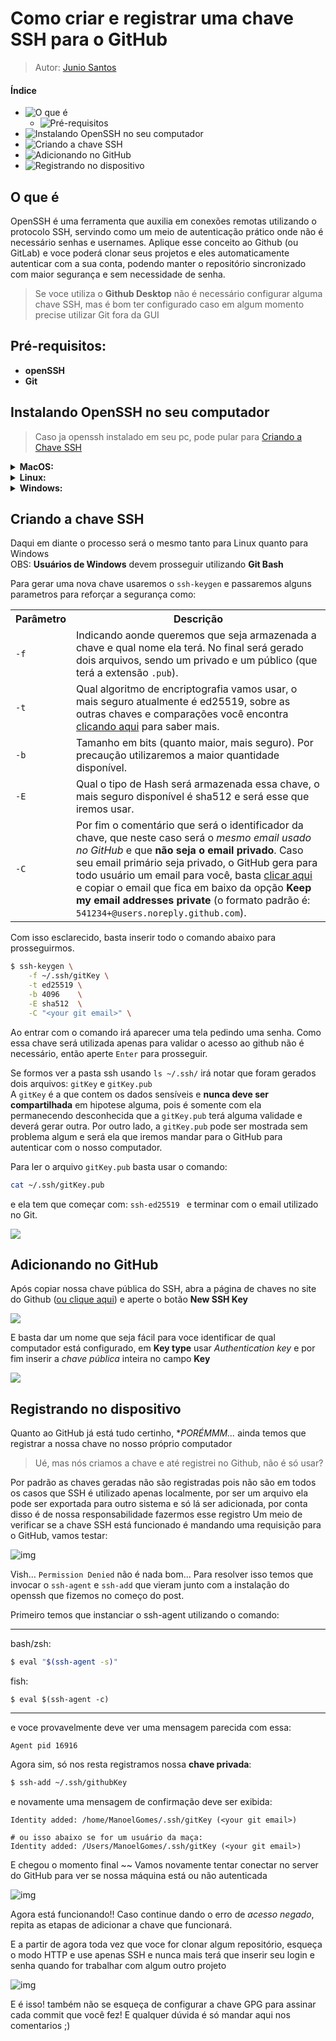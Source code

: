 # Como criar e registrar uma chave SSH para o GitHub
> Autor: [Junio Santos](https://github.com/imnotjuniodev)

#### Índice
- ![O que é](#O%20que%20é)
	- ![Pré-requisitos](#Pré-requisitos)
- ![Instalando OpenSSH no seu computador](#Instalando%20OpenSSH%20no%20seu%20computador)
- ![Criando a chave SSH](#Criando%20a%20chave%20SSH)
- ![Adicionando no GitHub](#Adicionando%20no%20GitHub)
- ![Registrando no dispositivo](#Registrando%20no%20dispositivo)

## O que é
OpenSSH é uma ferramenta que auxilia em conexões remotas utilizando o protocolo SSH, servindo como um meio de autenticação prático onde não é necessário senhas e usernames. Aplique esse conceito ao Github (ou GitLab) e voce poderá clonar seus projetos e eles automaticamente autenticar com a sua conta, podendo manter o repositório sincronizado com maior segurança e sem necessidade de senha.

> Se voce utiliza o **Github Desktop** não é necessário configurar alguma chave SSH, mas é bom ter configurado caso em algum momento precise utilizar Git fora da GUI

## Pré-requisitos: 
- **openSSH**
- **Git**
 
## Instalando OpenSSH no seu computador
> Caso ja openssh instalado em seu pc, pode pular para [Criando a Chave SSH](#Criando%20a%20chave%20SSH)

<details>
	<summary><strong>
	MacOS:
	</strong></summary>
```sh
$ brew install git 
```
</details>
<details>
	<summary><strong>
	Linux:
	</strong></summary>
Para conferir se já está disponível no seu computador utilize o comando:
```sh
$ if command -v /usr/bin/ssh-agent &> /dev/null; then echo "ta tudo certo"; fi
```
Se de fato apareceu `ta tudo certo` no teu terminal significa que ta tudo certo e pode pular essa parte.

 ubuntu/debian:
```sh
$ sudo apt install openssh-client
```
 fedora:
```sh
$ sudo dnf install openssh
```
 openSUSE:
```sh
$ sudo zypper install openssh
```
 arch:
```sh
$ sudo pacman -S openssh
```

</details>
<details>
	<summary><strong>
	Windows:
	</strong></summary>
	
Uma das mais maneiras mais fáceis para conseguir gerenciar sua chave SSH no Windows é utilizando o **Git Bash**

Caso não tenha instalado basta baixar direto do site do Git acessando: https://git-scm.com/download/win  

- Clique no primeiro link para baixar
    ![image](https://github.com/forjadev/Content-Creations/assets/53125029/8a5bd2fe-61de-4be0-97d4-3c3b2bd7d31f)

- Durante a instalação selecione a opção padrão _**Use bundled OpenSSH**_
    
 <!--   <img alt="Janela de instalação do Git selecionado na opção de Use bundled OpenSSH" src="https://github.com/forjadev/Content-Creations/assets/53125029/3fb28b33-24b8-48f3-b8ab-c7cac2c07dd5"> -->
  
</details>

## Criando a chave SSH
Daqui em diante o processo será o mesmo tanto para Linux quanto para Windows  
OBS: **Usuários de Windows** devem prosseguir utilizando __Git Bash__  

Para gerar uma nova chave usaremos o `ssh-keygen` e passaremos alguns parametros para reforçar a segurança como:  
<table>
  <tr>
    <th>Parâmetro</th>
    <th>Descrição</th>
  </tr>
  <tr>
    <td><code>-f</code></td>
    <td>Indicando aonde queremos que seja armazenada a chave e qual nome ela terá. No final será gerado dois arquivos, sendo um privado e um público (que terá a extensão <code>.pub</code>).</td>
  </tr>
  <tr>
    <td><code>-t</code></td>
    <td>Qual algoritmo de encriptografia vamos usar, o mais seguro atualmente é ed25519, sobre as outras chaves e comparações você encontra <a href="https://goteleport.com/blog/comparing-ssh-keys/">clicando aqui</a> para saber mais.</td>
  </tr>
  <tr>
    <td><code>-b</code></td>
    <td>Tamanho em bits (quanto maior, mais seguro). Por precaução utilizaremos a maior quantidade disponível.</td>
  </tr>
  <tr>
    <td><code>-E</code></td>
    <td>Qual o tipo de Hash será armazenada essa chave, o mais seguro disponível é sha512 e será esse que iremos usar.</td>
  </tr>
  <tr>
    <td><code>-C</code></td>
    <td>Por fim o comentário que será o identificador da chave, que neste caso será o <em>mesmo email usado no GitHub</em> e que <strong>não seja o email privado</strong>. Caso seu email primário seja privado, o GitHub gera para todo usuário um email para você, basta <a href="https://github.com/settings/emails">clicar aqui</a> e copiar o email que fica em baixo da opção <strong>Keep my email addresses private</strong> (o formato padrão é: <code>541234+<usuario>@users.noreply.github.com</code>).</td>
  </tr>
</table>

Com isso esclarecido, basta inserir todo o comando abaixo para prosseguirmos.
```sh
$ ssh-keygen \
	-f ~/.ssh/gitKey \
	-t ed25519 \
	-b 4096    \
	-E sha512  \
	-C "<your git email>" \
```  

Ao entrar com o comando irá aparecer uma tela pedindo uma senha. Como essa chave será utilizada apenas para validar o acesso ao github não é necessário, então aperte `Enter` para prosseguir.

Se formos ver a pasta ssh usando `ls ~/.ssh/` irá notar que foram gerados dois arquivos: `gitKey` e `gitKey.pub`  
A `gitKey` é a que contem os dados sensíveis e **nunca deve ser compartilhada** em hipotese alguma, pois é somente com ela permanecendo desconhecida que a `gitKey.pub` terá alguma validade e deverá gerar outra.
Por outro lado, a `gitKey.pub` pode ser mostrada sem problema algum e será ela que iremos mandar para o GitHub para autenticar com o nosso computador.  

Para ler o arquivo `gitKey.pub` basta usar o comando:
```sh
cat ~/.ssh/gitKey.pub
```

e ela tem que começar com: `ssh-ed25519 ` e terminar com o email utilizado no Git.  

<img src="https://github.com/forjadev/Content-Creations/assets/53125029/5071f6d1-e2b9-4f31-a6c0-1823e6ef7608">

## Adicionando no GitHub

Após copiar nossa chave pública do SSH, abra a página de chaves no site do Github ([ou clique aqui](https://github.com/settings/keys)) e aperte o botão **New SSH Key**

<img src="https://github.com/forjadev/Content-Creations/assets/53125029/789963af-2fea-409e-97fc-9826bceb33bd">

E basta dar um nome que seja fácil para voce identificar de qual computador está configurado, em **Key type** usar _Authentication key_ e por fim inserir a _chave pública_ inteira no campo **Key**

<img src="https://github.com/forjadev/Content-Creations/assets/53125029/5fc2f631-c199-406c-a379-bfe24553d80d">

## Registrando no dispositivo

Quanto ao GitHub já está tudo certinho, **PORÉMMM...* ainda temos que registrar a nossa chave no nosso próprio computador

> Ué, mas nós criamos a chave e até registrei no Github, não é só usar?

Por padrão as chaves geradas não são registradas pois não são em todos os casos que SSH é utilizado apenas localmente, por ser um arquivo ela pode ser exportada para outro sistema e só lá ser adicionada, por conta disso é de nossa responsabilidade fazermos esse registro
Um meio de verificar se a chave SSH está funcionado é mandando uma requisição para o GitHub, vamos testar:


<img src="https://github.com/forjadev/Content-Creations/assets/53125029/d15fe93b-2996-47a3-996d-238e9c229fb7" alt="img">


Vish...  `Permission Denied` não é nada bom... 
Para resolver isso temos que invocar o `ssh-agent` e `ssh-add` que vieram junto com a instalação do openssh que fizemos no começo do post.  

Primeiro temos que instanciar o ssh-agent utilizando o comando:

---
bash/zsh:
```sh
$ eval "$(ssh-agent -s)"
```

fish:
```fish
$ eval $(ssh-agent -c)
```
---

e voce provavelmente deve ver uma mensagem parecida com essa:

```
Agent pid 16916
```

Agora sim, só nos resta registramos nossa **chave privada**:
```sh
$ ssh-add ~/.ssh/githubKey
```

e novamente uma mensagem de confirmação deve ser exibida:

```
Identity added: /home/ManoelGomes/.ssh/gitKey (<your git email>)

# ou isso abaixo se for um usuário da maça:
Identity added: /Users/ManoelGomes/.ssh/gitKey (<your git email>)
```

E chegou o momento final ~~
Vamos novamente tentar conectar no server do GitHub para ver se nossa máquina está ou não autenticada

<img src="https://github.com/forjadev/Content-Creations/assets/53125029/ca3f9864-f1c2-4976-b40e-52705ef36b2d" alt="img">

Agora está funcionando!! 
Caso continue dando o erro de *acesso negado*, repita as etapas de adicionar a chave que funcionará.

E a partir de agora toda vez que voce for clonar algum repositório, esqueça o modo HTTP e use apenas SSH e nunca mais terá que inserir seu login e senha quando for trabalhar com algum outro projeto 

<img src="https://github.com/forjadev/Content-Creations/assets/53125029/06171466-8473-4a43-881d-13ffac73e60c" alt="img">

E é isso! também não se esqueça de configurar a chave GPG para assinar cada commit que você fez!
E qualquer dúvida é só mandar aqui nos comentarios ;)
